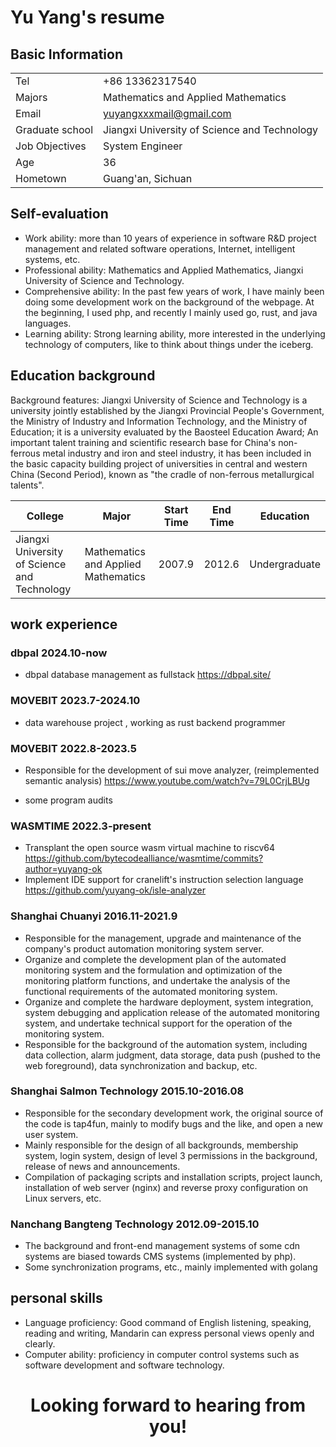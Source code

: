 # Yu Yang's resume

## Basic Information

| | |
| ---- | ---- |
| Tel | +86 13362317540 |
| Majors | Mathematics and Applied Mathematics |
| Email | yuyangxxxmail@gmail.com |
| Graduate school | Jiangxi University of Science and Technology |
| Job Objectives | System Engineer |
| Age | 36 |
| Hometown | Guang'an, Sichuan |


## Self-evaluation

* Work ability: more than 10 years of experience in software R&D project management and related software operations, Internet, intelligent systems, etc.
* Professional ability: Mathematics and Applied Mathematics, Jiangxi University of Science and Technology.
* Comprehensive ability: In the past few years of work, I have mainly been doing some development work on the background of the webpage. At the beginning, I used php, and recently I mainly used go, rust, and java languages.
* Learning ability: Strong learning ability, more interested in the underlying technology of computers, like to think about things under the iceberg.




## Education background

Background features: Jiangxi University of Science and Technology is a university jointly established by the Jiangxi Provincial People's Government, the Ministry of Industry and Information Technology, and the Ministry of Education; it is a university evaluated by the Baosteel Education Award;
An important talent training and scientific research base for China's non-ferrous metal industry and iron and steel industry, it has been included in the basic capacity building project of universities in central and western China (Second
Period), known as "the cradle of non-ferrous metallurgical talents".

| College | Major | Start Time | End Time | Education |
| ---- | ---- | ---- | ---- | ---- |
| Jiangxi University of Science and Technology | Mathematics and Applied Mathematics | 2007.9 | 2012.6 | Undergraduate




## work experience

### dbpal 2024.10-now
* dbpal database management as fullstack https://dbpal.site/

### MOVEBIT 2023.7-2024.10
* data warehouse project , working as rust backend programmer



### MOVEBIT 2022.8-2023.5
* Responsible for the development of sui move analyzer, (reimplemented semantic analysis) https://www.youtube.com/watch?v=79L0CrjLBUg

* some program audits


### WASMTIME 2022.3-present
* Transplant the open source wasm virtual machine to riscv64 https://github.com/bytecodealliance/wasmtime/commits?author=yuyang-ok
* Implement IDE support for cranelift's instruction selection language https://github.com/yuyang-ok/isle-analyzer
### Shanghai Chuanyi 2016.11-2021.9

* Responsible for the management, upgrade and maintenance of the company's product automation monitoring system server.
* Organize and complete the development plan of the automated monitoring system and the formulation and optimization of the monitoring platform functions, and undertake the analysis of the functional requirements of the automated monitoring system.
* Organize and complete the hardware deployment, system integration, system debugging and application release of the automated monitoring system, and undertake technical support for the operation of the monitoring system.
* Responsible for the background of the automation system, including data collection, alarm judgment, data storage, data push (pushed to the web foreground), data synchronization and backup, etc.

### Shanghai Salmon Technology 2015.10-2016.08
* Responsible for the secondary development work, the original source of the code is tap4fun, mainly to modify bugs and the like, and open a new user system.
* Mainly responsible for the design of all backgrounds, membership system, login system, design of level 3 permissions in the background, release of news and announcements.
* Compilation of packaging scripts and installation scripts, project launch, installation of web server (nginx) and reverse proxy configuration on Linux servers, etc.


### Nanchang Bangteng Technology 2012.09-2015.10
* The background and front-end management systems of some cdn systems are biased towards CMS systems (implemented by php).
* Some synchronization programs, etc., mainly implemented with golang



## personal skills
* Language proficiency: Good command of English listening, speaking, reading and writing, Mandarin can express personal views openly and clearly.
* Computer ability: proficiency in computer control systems such as software development and software technology.



<h1 style="text-align:center">Looking forward to hearing from you! </h1>
